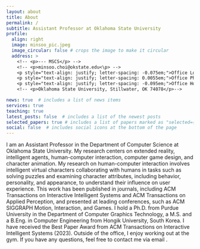 ```yaml
---
layout: about
title: About
permalink: /
subtitle: Assistant Professor at Oklahoma State University
profile:
  align: right
  image: minsoo_pic.jpeg
  image_circular: false # crops the image to make it circular
  address: >
    <!-- <p>--- MSCS</p> -->
    <!-- <p>minsoo.choi@okstate.edu<\p> -->
    <p style="text-align: justify; letter-spacing: -0.075em;">Office Location: Room 218 MSCS</p>
    <p style="text-align: justify; letter-spacing: 0.0055em;">Office Phone: 405-744-5674</p>
    <p style="text-align: justify; letter-spacing: -0.095em;">Office Hours: T/Th 1:00-3:00 PM</p>
    <!-- <p>Oklahoma State University, Stillwater, OK 74078</p>-->

news: true  # includes a list of news items
services: true
teaching: true
latest_posts: false  # includes a list of the newest posts
selected_papers: true # includes a list of papers marked as "selected={true}"
social: false  # includes social icons at the bottom of the page
---
```


I am an Assistant Professor in the Department of Computer Science at Oklahoma State University. My research centers on extended reality, intelligent agents, human-computer interaction, computer game design, and character animation. My research on human-computer interaction involves intelligent virtual characters collaborating with humans in tasks such as solving puzzles and examining character attributes, including behavior, personality, and appearance, to understand their influence on user experience. This work has been published in journals, including ACM Transactions on Interactive Intelligent Systems and ACM Transactions on Applied Perception, and presented at leading conferences, such as ACM SIGGRAPH Motion, Interaction, and Games. I hold a Ph.D. from Purdue University in the Department of Computer Graphics Technology, a M.S. and a B.Eng. in Computer Engineering from Hongik University, South Korea. I have received the Best Paper Award <i class="fa fa-trophy"></i> from ACM Transactions on Interactive Intelligent Systems (2023). Outside of the office, I enjoy working out at the gym. If you have any questions, feel free to contact me via email <!--<a href="mailto:{{ site.email | encode_email }}" title="email">email</a>-->. <!--<span class="osu-highlight"> Now I am looking for Ph.D. students who are interested in extended reality, human-agent interaction and computer games. Please reach out to me.</span>-->

<!--Write your biography here. Tell the world about yourself. Link to your favorite [subreddit](http://reddit.com). You can put a picture in, too. The code is already in, just name your picture `prof_pic.jpg` and put it in the `img/` folder.-->

<!--Put your address / P.O. box / other info right below your picture. You can also disable any of these elements by editing `profile` property of the YAML header of your `_pages/about.md`. Edit `_bibliography/papers.bib` and Jekyll will render your [publications page](/al-folio/publications/) automatically.-->

<!--Link to your social media connections, too. This theme is set up to use [Font Awesome icons](http://fortawesome.github.io/Font-Awesome/) and [Academicons](https://jpswalsh.github.io/academicons/), like the ones below. Add your Facebook, Twitter, LinkedIn, Google Scholar, or just disable all of them.-->
